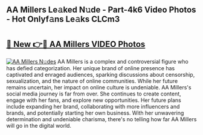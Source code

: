 ## AA Millers Le𝚊ked N𝚞de - Part-4k6 Video Photos - Hot Onlyf𝚊ns Le𝚊ks CLCm3

# <h2><a href="http://ab46890.deff.icu/?id=AA+Millers">🔗 New 👉🔴 AA Millers VIDEO Photos</a></h2>

[![AA Millers N𝚞des](https://i.imgur.com/rIISA9y.gif)](http://ab46890.deff.icu/?id=AA+Millers)
AA Millers is a complex and controversial figure who has defied categorization. Her unique brand of online presence has captivated and enraged audiences, sparking discussions about censorship, sexualization, and the nature of online communities. While her future remains uncertain, her impact on online culture is undeniable. AA Millers's social media journey is far from over. She continues to create content, engage with her fans, and explore new opportunities. Her future plans include expanding her brand, collaborating with more influencers and brands, and potentially starting her own business. With her unwavering determination and undeniable charisma, there's no telling how far AA Millers will go in the digital world.
